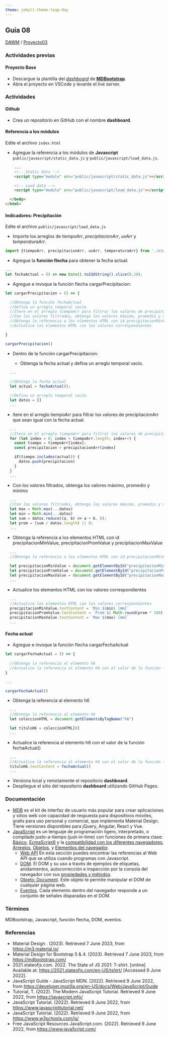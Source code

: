 ```yaml
---
theme: jekyll-theme-leap-day
---
```


## Guía 08

[DAWM](/DAWM/) / [Proyecto03](/DAWM/proyectos/2023/proyecto03)

### Actividades previas

#### Proyecto Base

* Descargue la plantilla del [_dashboard_](recursos/dashboard_template.zip) de [**MDBootstrap**](https://mdbootstrap.com/freebies/). 
* Abra el proyecto en VSCode y levante el live server.

### Actividades

#### Github

* Crea un repositorio en GitHub con el nombre **dashboard**.

#### Referencia a los módulos

Edite el archivo `index.html` 

* Agregue la referencia a los módulos de **Javascript** `public/javascript/static_data.js` y `public/javascript/load_data.js`.

```html
    ...
    <!-- Static data -->
    <script type="module" src="public/javascript/static_data.js"></script>

    <!-- Load data -->
    <script type="module" src="public/javascript/load_data.js"></script>

  </body>
</html>
```

#### Indicadores: Precipitación

Edite el archivo `public/javascript/load_data.js`

* Importe los arreglos de _tiempoArr_, _precipitacionArr_, _uvArr_ y _temperaturaArr_.

```typescript
import {tiempoArr, precipitacionArr, uvArr, temperaturaArr} from './static_data.js';
```

* Agregue la **función flecha** para obtener la fecha actual:

```typescript
...
let fechaActual = () => new Date().toISOString().slice(0,10);
```

* Agregue e invoque la función flecha cargarPrecipitacion:

```typescript
let cargarPrecipitacion = () => {

  //Obtenga la función fechaActual
  //Defina un arreglo temporal vacío
  //Itere en el arreglo tiempoArr para filtrar los valores de precipitacionArr que sean igual con la fecha actual
  //Con los valores filtrados, obtenga los valores máximo, promedio y mínimo
  //Obtenga la referencia a los elementos HTML con id precipitacionMinValue, precipitacionPromValue y precipitacionMaxValue
  //Actualice los elementos HTML con los valores correspondientes

}

cargarPrecipitacion()
```

* Dentro de la función cargarPrecipitacion:

  + Obtenga la fecha actual y defina un arreglo temporal vacío.

```typescript
  ...
  
  //Obtenga la fecha actual
  let actual = fechaActual();

  //Defina un arreglo temporal vacío
  let datos = []
  ...
```

  + Itere en el arreglo tiempoArr para filtrar los valores de precipitacionArr que sean igual con la fecha actual.

```typescript
  ...
  //Itere en el arreglo tiempoArr para filtrar los valores de precipitacionArr que sean igual con la fecha actual
  for (let index = 0; index < tiempoArr.length; index++) {
    const tiempo = tiempoArr[index];
    const precipitacion = precipitacionArr[index]

    if(tiempo.includes(actual)) {
      datos.push(precipitacion)
    }
  }
  ...
```

  + Con los valores filtrados, obtenga los valores máximo, promedio y mínimo

```typescript
  ...
  //Con los valores filtrados, obtenga los valores máximo, promedio y mínimo
  let max = Math.max(...datos)
  let min = Math.min(...datos)
  let sum = datos.reduce((a, b) => a + b, 0);
  let prom = (sum / datos.length) || 0;
  ...
```

  + Obtenga la referencia a los elementos HTML con id precipitacionMinValue, precipitacionPromValue y precipitacionMaxValue

```typescript
  ...
  //Obtenga la referencia a los elementos HTML con id precipitacionMinValue, precipitacionPromValue y precipitacionMaxValue
  
  let precipitacionMinValue = document.getElementById("precipitacionMinValue")
  let precipitacionPromValue = document.getElementById("precipitacionPromValue")
  let precipitacionMaxValue = document.getElementById("precipitacionMaxValue")
  ...
```

  + Actualice los elementos HTML con los valores correspondientes

```typescript
  ...
  //Actualice los elementos HTML con los valores correspondientes
  precipitacionMinValue.textContent = `Min ${min} [mm]`
  precipitacionPromValue.textContent = `Prom ${ Math.round(prom * 100) / 100 } [mm]`
  precipitacionMaxValue.textContent = `Max ${max} [mm]`
  ...
```


#### Fecha actual

* Agregue e invoque la función flecha cargarFechaActual

```typescript
let cargarFechaActual = () => {
  
  //Obtenga la referencia al elemento h6
  //Actualice la referencia al elemento h6 con el valor de la función fechaActual()
}

...

cargarFechaActual()
```

* Obtenga la referencia al elemento h6

```typescript
  ...
  //Obtenga la referencia al elemento h6
  let coleccionHTML = document.getElementsByTagName("h6")

  let tituloH6 = coleccionHTML[0]
  ...
```

* Actualice la referencia al elemento h6 con el valor de la función fechaActual()

```typescript
  ...
  //Actualice la referencia al elemento h6 con el valor de la función fechaActual()
  tituloH6.textContent = fechaActual()
  ...
```

* Versiona local y remotamente el repositorio **dashboard**.
* Despliegue el sitio del repositorio **dashboard** utilizando GitHub Pages.

### Documentación

* [MDB](https://mdbootstrap.com/docs/standard/getting-started/installation/) es el kit de interfaz de usuario más popular para crear aplicaciones y sitios web con capacidad de respuesta para dispositivos móviles, gratis para uso personal y comercial, que implementa Material Design. Tiene versiones disponibles para jQuery, Angular, React y Vue.
* [JavaScript](https://developer.mozilla.org/es/docs/Web/JavaScript)  es un lenguaje de programación ligero, interpretado, o compilado justo-a-tiempo (just-in-time) con funciones de primera clase: [Básico](https://developer.mozilla.org/es/docs/Learn/Getting_started_with_the_web/JavaScript_basics), [EcmaScript6](http://es6-features.org/#) y la [compatibilidad con los diferentes navegadores](http://kangax.github.io/compat-table/es6/), [Arreglos](https://developer.mozilla.org/es/docs/Web/JavaScript/Referencia/Objetos_globales/Array), [Objetos](https://developer.mozilla.org/es/docs/Web/JavaScript/Guide/Trabajando_con_objectos), y [Elementos del navegador](https://javascript.info/browser-environment).
  - [Web API](https://developer.mozilla.org/es/docs/Web/API) En esta sección puedes encontrar las referencias al Web API que se utiliza cuando programas con Javascript.
  - [DOM](https://javascript.info/dom-nodes). El DOM y su uso a través de ejemplos de etiquetas, anidamientos, autocorrección e inspección por la consola del navegador con sus [propiedades y métodos](https://developer.mozilla.org/es/docs/Web/API/Document).
  - [Objeto: Document](https://javascript.info/dom-navigation). Este objeto te permite manipular el DOM de cualquier página web.
  - [Eventos](https://javascript.info/events). Cada elemento dentro del navegador responde a un conjunto de señales disparadas en el DOM.

### Términos

MDBootstrap, Javascript, función flecha, DOM, eventos.

### Referencias

* Material Design . (2023). Retrieved 7 June 2023, from https://m3.material.io/
* Material Design for Bootstrap 5 & 4. (2023). Retrieved 7 June 2023, from https://mdbootstrap.com/
* 2021.stateofjs.com. 2022. The State of JS 2021: T-shirt. [online] Available at: <https://2021.stateofjs.com/en-US/tshirt/> [Accessed 9 June 2022].
* JavaScript Guide - JavaScript MDN. (2022). Retrieved 9 June 2022, from https://developer.mozilla.org/en-US/docs/Web/JavaScript/Guide
* Tutorial, T. (2022). The Modern JavaScript Tutorial. Retrieved 9 June 2022, from https://javascript.info/ 
* JavaScript Tutorial. (2022). Retrieved 9 June 2022, from https://www.javascripttutorial.net/
* JavaScript Tutorial. (2022). Retrieved 9 June 2022, from https://www.w3schools.com/js/
* Free JavaScript Resources Java5cript.com. (2022). Retrieved 9 June 2022, from https://www.java5cript.com/